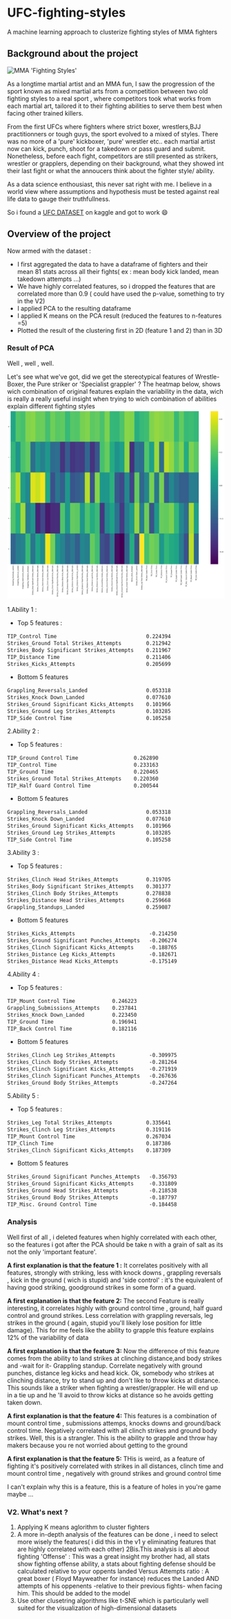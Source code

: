 # UFC-fighting-styles
A machine learning approach to clusterize  fighting styles of MMA fighters


## Background about the project

![MMA 'Fighting Styles'](https://legendsmma.net/wp-content/uploads/2018/08/Legends-MMA-Infographics.jpg)

As a longtime martial artist and an MMA fun, I saw the progression of the sport known as mixed martial arts from a competition between two old fighting styles to a real sport , where competitors took what works from each martial art, tailored it to their fighting abilities  to serve them best when facing other trained killers. 

From the first UFCs where fighters where strict boxer, wrestlers,BJJ practitionners or tough guys, the sport evolved to a mixed of styles. There was no more of a 'pure' kickboxer, 'pure' wrestler etc.. each martial artist now can kick, punch, shoot for a takedown or pass guard and submit. Nonetheless, before each fight, competitors are still presented as strikers, wrestler or grapplers, depending on their background, what they showed int their last fight or what the annoucers think about the fighter style/ ability.

As a data science enthousiast, this never sat right with me. I believe in a world view where assumptions and hypothesis must be tested against real life data to gauge their truthfullness.

So i found a [UFC DATASET](https://www.kaggle.com/calmdownkarm/ufcdataset) on kaggle and got to work :smile:

## Overview of the project

Now armed with the dataset :
* I first aggregated the data to have a dataframe of fighters and their mean 81 stats across all their fights( ex : mean body kick landed, mean takedown attempts ...)
* We have highly correlated features, so i dropped the features that are correlated more  than 0.9 ( could have used the p-value, something to try in the V2)
* I applied PCA  to the resulting dataframe 
* I applied K means on the PCA result (reduced the features to n-features =5) 
* Plotted the result of the clustering first in 2D (feature 1 and 2) than in 3D

### Result of PCA
Well , well , well.

Let's see what we've got, did we get the stereotypical features of Wrestle-Boxer, the Pure striker or 'Specialist grappler' ? 
The heatmap below, shows wich combination of original features explain the variability in the data, wich is really a really useful insight when trying to wich combination of abilities explain different fighting styles    
![MMA 'Fighting Styles'](https://github.com/AmineDiro/UFC-fighting-styles/blob/master/PCA_result.png?raw=true)
 
1.Ability 1 : 
* Top 5 features :
```
TIP_Control Time                             0.224394
Strikes_Ground Total Strikes_Attempts        0.212942
Strikes_Body Significant Strikes_Attempts    0.211967
TIP_Distance Time                            0.211406
Strikes_Kicks_Attempts                       0.205699
```
* Bottom 5 features
```
Grappling_Reversals_Landed                   0.053318
Strikes_Knock Down_Landed                    0.077610
Strikes_Ground Significant Kicks_Attempts    0.101966
Strikes_Ground Leg Strikes_Attempts          0.103285
TIP_Side Control Time                        0.105258
```

2.Ability 2 : 
* Top 5 features :
```
TIP_Ground Control Time                  0.262890
TIP_Control Time                         0.233163
TIP_Ground Time                          0.220465
Strikes_Ground Total Strikes_Attempts    0.220360
TIP_Half Guard Control Time              0.200544
```
* Bottom 5 features
```
Grappling_Reversals_Landed                   0.053318
Strikes_Knock Down_Landed                    0.077610
Strikes_Ground Significant Kicks_Attempts    0.101966
Strikes_Ground Leg Strikes_Attempts          0.103285
TIP_Side Control Time                        0.105258
```

3.Ability 3 : 
* Top 5 features :
```
Strikes_Clinch Head Strikes_Attempts         0.319705
Strikes_Body Significant Strikes_Attempts    0.301377
Strikes_Clinch Body Strikes_Attempts         0.278838
Strikes_Distance Head Strikes_Attempts       0.259668
Grappling_Standups_Landed                    0.259087
```
* Bottom 5 features
```
Strikes_Kicks_Attempts                        -0.214250
Strikes_Ground Significant Punches_Attempts   -0.206274
Strikes_Clinch Significant Kicks_Attempts     -0.188765
Strikes_Distance Leg Kicks_Attempts           -0.182671
Strikes_Distance Head Kicks_Attempts          -0.175149
```

4.Ability 4 : 
* Top 5 features :
```
TIP_Mount Control Time            0.246223
Grappling_Submissions_Attempts    0.237841
Strikes_Knock Down_Landed         0.223450
TIP_Ground Time                   0.196941
TIP_Back Control Time             0.182116
```
* Bottom 5 features
```
Strikes_Clinch Leg Strikes_Attempts           -0.309975
Strikes_Clinch Body Strikes_Attempts          -0.281264
Strikes_Clinch Significant Kicks_Attempts     -0.271919
Strikes_Clinch Significant Punches_Attempts   -0.267636
Strikes_Ground Body Strikes_Attempts          -0.247264
```

5.Ability 5 : 
* Top 5 features :
```
Strikes_Leg Total Strikes_Attempts           0.335641
Strikes_Clinch Leg Strikes_Attempts          0.319116
TIP_Mount Control Time                       0.267034
TIP_Clinch Time                              0.187386
Strikes_Clinch Significant Kicks_Attempts    0.187309
```
* Bottom 5 features
```
Strikes_Ground Significant Punches_Attempts   -0.356793
Strikes_Ground Significant Kicks_Attempts     -0.331809
Strikes_Ground Head Strikes_Attempts          -0.218538
Strikes_Ground Body Strikes_Attempts          -0.187797
TIP_Misc. Ground Control Time                 -0.184458
```
### Analysis 

Well first of all , i deleted features when highly correlated with each other, so the features i got after the PCA should be take n  with a grain of salt as its not the only 'important feature'.

**A first explanation is that the feature 1 :** 
It correlates positively with all features, strongly with striking, less with knock downs , grappling reversals , kick in the ground ( wich is stupid) and 'side control' : it's the equivalent of having good striking,  goodground strikes in some form of a guard.


**A first explanation is that the feature 2:**
The second Feature is really interesting, it correlates  highly with ground control time , ground, half guard control  and ground strikes. Less correlation with  grappling reversals, leg strikes in the ground ( again, stupid you'll likely lose position for little damage). This for me feels like the ability to grapple this feature explains 12% of the variability of data

**A first explanation is that the feature 3:**
Now the difference  of this feature comes from the ability to land strikes at clinching distance,and body strikes and -wait for it- Grappling standup. Correlate negatively with ground punches, distance leg kicks and head kick.
Ok, somebody who strikes at clinching distance, try to stand up and don't like to throw kicks at distance. This sounds like a striker when fighting a wrestler/grappler. He will end up in a tie up and he 'll avoid to throw kicks at distance so he avoids getting taken down. 


**A first explanation is that the feature 4:**
This features is a combination of mount control time , submissions attemps, knocks downs and ground/back control time.
Negatively correlated with all clinch strikes and ground body strikes. 
Well, this is a strangler. This is the ability to grapple and throw hay makers because you re not worried about getting to the ground


**A first explanation is that the feature 5:**
THis is weird, as a feature of fighting it's positively correlated with strikes in all distances, clinch time and mount control time , negatively with ground strikes and ground control time

I can't explain why this is a feature, this is a feature of holes in you're game maybe ... 


### V2. What's next ? 

1. Applying K means aglorithm to cluster fighters 
2. A more in-depth analysis of the features can be done , i need to select more wisely the features( i did this in the v1 y eliminating features that are highly correlated with each other) 
2Bis.This analysis is all about fighting 'Offense' : This was a great insight my brother had, all stats show fighting offense ability, a stats about fighting defense should be calculated relative to your oppents landed Versus Attempts ratio : A great boxer ( Floyd Mayweather for instance) reduces the Landed AND attempts of his oppenents -relative to their previous fights- when facing him.
This should be added to the model
3. Use other clusetring algorithms like t-SNE which is particularly well suited for the visualization of high-dimensional datasets
